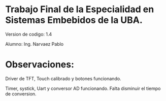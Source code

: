 # Trabajo Final de la Especialidad en Sistemas Embebidos de la UBA. 
Version de codigo: 1.4

Alumno: Ing. Narvaez Pablo
# Observaciones: 
Driver de TFT, Touch calibrado y botones funcionando.

Timer, systick, Uart y conversor AD funcionando. Falta disminuir el tiempo de conversion.


